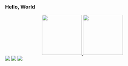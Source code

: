 ### Hello, World 
<div align="center">
  <a href="https://github.com/anapaula2b">
  <img height="130em" src="https://github-readme-stats.vercel.app/api?username=anapaula2b&show_icons=true&theme=github_dark&include_all_commits=true&count_private=true"/>
  <img height="130em" src="https://github-readme-stats.vercel.app/api/top-langs/?username=anapaula2b&layout=compact&langs_count=7&theme=github_dark"/>
</div>

<div>
  <a href="https://www.instagram.com/_ana.paulaberto/" target="_blank"><img src="https://img.shields.io/badge/-Instagram-%23E4405F?style=for-the-badge&logo=instagram&logoColor=white" target="_blank"></a>
  <a target="_blank" href = "mailto:annapaulabertho@gmail.com"><img src="https://img.shields.io/badge/Gmail-D14836?style=for-the-badge&logo=gmail&logoColor=white"></a>
  <a target="_blank" href = "https://twitter.com/annapaulaberto"><img src="https://img.shields.io/badge/Twitter-1DA1F2?style=for-the-badge&logo=twitter&logoColor=white"></a>
</div>
